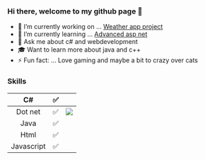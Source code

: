 ### Hi there, welcome to my github page 👋
- 🔭 I’m currently working on ... [Weather app project](https://github.com/Carpenteri1/WeatherApp)
- 🌱 I’m currently learning ... [Advanced asp net](https://docs.microsoft.com/en-us/aspnet/web-api/overview/advanced/)
- 💬 Ask me about c# and webdevelopment 
- 🎓 Want to learn more about java and c++
- ⚡ Fun fact: ... Love gaming and maybe a bit to crazy over cats




### Skills 
| C#                   | :white_check_mark:    |                      |    
|:--------------------:|:---------------------:|:---------------------:
| Dot net              | :white_check_mark:    |![](https://media2.giphy.com/media/tN1YiOeZmIRKE/giphy.gif)|
| Java                 | :white_check_mark:    |                      |
| Html                 | :white_check_mark:    |                                        
| Javascript           | :white_check_mark:    |           
                     

